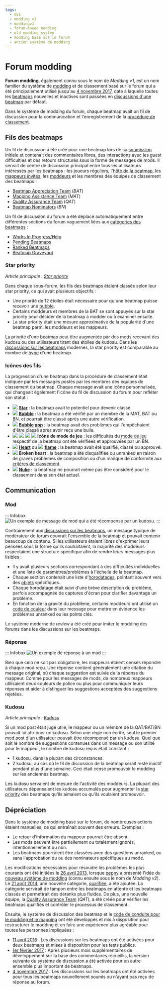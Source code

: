 ```yaml
---
tags:
  - mv1
  - modding v1
  - moddingv1
  - forum-based modding
  - old modding system
  - modding basé sur le forum
  - ancien système de modding
---
```


# Forum modding

**Forum modding**, également connu sous le nom de *Modding v1*, est un nom familier du système de [modding](/wiki/Modding) et de classement basé sur le forum qui a été principalement utilisé jusqu'au [4 novembre 2017](https://osu.ppy.sh/community/forums/topics/650961?n=7), date à laquelle toutes les [beatmaps](/wiki/Beatmap) nouvelles et inactives sont passées en [discussions d'une beatmap](/wiki/Beatmap_discussion) par défaut.

Dans le système de modding du forum, chaque beatmap avait un fil de discussion pour la communication et l'enregistrement de la [procédure de classement](/wiki/Beatmap_ranking_procedure).

## Fils des beatmaps

Un fil de discussion a été créé pour une beatmap lors de sa [soumission](/wiki/Beatmapping/Beatmap_submission) initiale et contenait des commentaires libres, des interactions avec les guest difficulties et des retours structurés sous la forme de messages de mods. Il servait de centre de discussion principal entre tous les utilisateurs intéressés par les beatmaps : les joueurs réguliers, l'[hôte de la beatmap](/wiki/Beatmap/Beatmap_host), les [mappeurs invités](/wiki/Beatmap/Guest_difficulty), les [moddeurs](/wiki/Modding/Modder) et les membres des équipes de classement des beatmaps :

- [Beatmap Appreciation Team](/wiki/People/Beatmap_Appreciation_Team) (*BAT*)
- [Mapping Assistance Team](/wiki/People/Mapping_Assistance_Team) (*MAT*)
- [Quality Assurance Team](/wiki/People/Quality_Assurance_Team) (*QAT*)
- [Beatmap Nominators](/wiki/People/Beatmap_Nominators) (*BN*)

Un fil de discussion du forum a été déplacé automatiquement entre différentes sections du forum vaguement liées aux [catégories des beatmaps](/wiki/Beatmap/Category) :

- [Works In Progress/Help](https://osu.ppy.sh/community/forums/10)
- [Pending Beatmaps](https://osu.ppy.sh/community/forums/6)
- [Ranked Beatmaps](https://osu.ppy.sh/community/forums/14)
- [Beatmap Graveyard](https://osu.ppy.sh/community/forums/19)

### Star priority

*Article principale : [Star priority](/wiki/Modding/Star_priority)*

Dans chaque sous-forum, les fils des beatmaps étaient classés selon leur star priority, ce qui avait plusieurs objectifs :

- Une priorité de 12 étoiles était nécessaire pour qu'une beatmap puisse recevoir une [bubble](/wiki/Modding/Bubble).
- Certains moddeurs et membres de la BAT se sont appuyés sur la star priority pour décider de la beatmap à modder ou à examiner ensuite.
- La star priority était une mesure approximative de la popularité d'une beatmap parmi les moddeurs et les mappeurs.

La priorité d'une beatmap peut être augmentée par des mods recevant des kudosu ou des utilisateurs tirant des étoiles de kudosu. Dans les [discussions sur les beatmaps](/wiki/Beatmap_discussion) modernes, la star priority est comparable au nombre de [hype](/wiki/Beatmap/Hype) d'une beatmap.

### Icônes des fils

La progression d'une beatmap dans la procédure de classement était indiquée par les messages postés par les membres des équipes de classement du beatmap. Chaque message avait une icône personnalisée, qui changeait également l'icône du fil de discussion du forum pour refléter son statut :

- ![](/wiki/shared/icon/star.gif) **[Star](/wiki/Disambiguation/Star)** : la beatmap avait le potentiel pour devenir classé.
- ![](/wiki/shared/icon/bubble.gif) **[Bubble](/wiki/Modding/Bubble)** : la beatmap a été vérifié par un membre de la MAT, BAT ou BN, et pourrait être classé après une autre vérification.
- ![](/wiki/shared/icon/bubble-pop.gif) **[Bubble pop](/wiki/Modding/Bubble#bubble-pop)** : la beatmap avait des problèmes qui l'empêchaient d'être classé après avoir reçu une bulle.
- ![](img/icon/osu.gif) ![](img/icon/taiko.gif) ![](img/icon/ctb.gif) ![](img/icon/mania.gif) **Icône de mode de jeu** : les difficultés du [mode de jeu](/wiki/Game_mode) respectif de la beatmap  ont été vérifiées et approuvées par un BN.
- ![](/wiki/shared/icon/heart.gif) **[Heart](/wiki/Beatmap/Category#ranked)** ou ![](/wiki/shared/icon/flame.gif) **[flame](/wiki/Beatmap/Category#approved)** : la beatmap avait été qualifié, classé ou approuvé.
- ![](/wiki/shared/icon/broken-heart.gif) **Broken heart** : la beatmap a été disqualifiée ou unranked en raison de graves problèmes de composition ou d'un manque de conformité aux [critères de classement](/wiki/Ranking_criteria).
- ![](/wiki/shared/icon/nuke.gif) **[Nuke](/wiki/Modding/Nuke)** : la beatmap ne pourrait même pas être considéré pour le classement dans son état actuel.

## Communication

### Mod

::: Infobox
![](img/mod-post.png "Un exemple de message de mod qui a été récompensé par un kudosu.")
:::

Contrairement aux [discussions sur les beatmaps](/wiki/Beatmap_discussion), un message typique de modérateur de forum couvrait l'ensemble de la beatmap et pouvait contenir beaucoup de contenu. Si les utilisateurs étaient libres d'exprimer leurs pensées sous la forme qu'ils souhaitaient, la majorité des moddeurs respectaient une structure spécifique afin de rendre leurs messages plus lisibles :

- Il y avait plusieurs sections correspondant à des difficultés individuelles et une liste de paramètres/problèmes à l'échelle de la beatmap.
- Chaque section contenait une liste d'[horodatages](/wiki/Modding/Timestamp), pointant souvent vers des [objets](/wiki/Gameplay/Hit_object) spécifiques.
- Chaque horodatage était suivi d'une brève description du problème, parfois accompagnée de captures d'écran pour clarifier davantage un problème.
- En fonction de la gravité du problème, certains moddeurs ont utilisé un [code de couleur](/wiki/BBCode#couleur) dans leur message pour mettre en évidence les problèmes unranked ou les points clés.

Le système moderne de *review* a été créé pour imiter le modding des forums dans les discussions sur les beatmaps.

### Réponse

::: Infobox
![](img/mod-response.png "Un exemple de réponse à un mod")
:::

Bien que cela ne soit pas obligatoire, les mappeurs étaient censés répondre à chaque mod reçu. Une réponse contient généralement une citation du message original, où chaque suggestion est suivie de la réponse du mappeur. Comme pour les messages de mods, de nombreux mappeurs utilisaient deux couleurs de police ou plus pour communiquer leurs réponses et aider à distinguer les suggestions acceptées des suggestions rejetées.

### Kudosu

*Article principale : [Kudosu](/wiki/Modding/Kudosu)*

Si un mod post était jugé utile, le mappeur ou un membre de la QAT/BAT/BN pouvait lui attribuer un kudosu. Selon une règle non écrite, seul le premier mod post d'un utilisateur pouvait être récompensé par un kudosu. Quel que soit le nombre de suggestions contenues dans un message ou son utilité pour le mappeur, le nombre de kudosu reçus était constant :

- 1 kudosu, dans la plupart des circonstances.
- 2 kudosu, au cas où le fil de discussion de la beatmap serait resté inactif pendant plus d'une semaine. Ceci était censé promouvoir le modding sur les anciennes beatmap.

Les kudosu servaient de mesure de l'activité des moddeurs. La plupart des utilisateurs dépensaient les kudosu accumulés pour augmenter la [star priority](/wiki/Modding/Star_priority) des beatmaps qu'ils aimaient ou qu'ils voulaient promouvoir.

## Dépréciation

Dans le système de modding basé sur le forum, de nombreuses actions étaient manuelles, ce qui entraînait souvent des erreurs. Exemples :

- Le retour d'information du mappeur pourrait être absent.
- Les mods peuvent être partiellement ou totalement ignorés, intentionnellement ou non.
- Les beatmaps pourraient être classées avec des questions unranked, ou sans l'approbation du ou des nominateurs spécifiques au mode.

Les modifications nécessaires pour résoudre les problèmes les plus courants ont été initiées le [26 avril 2013](https://osu.ppy.sh/community/forums/topics/129625), lorsque [peppy](/wiki/People/peppy) a présenté l'idée du [nouveau système de modding](/wiki/Beatmap_discussion) (connu ensuite sous le nom de *Modding v2*). Le [21 août 2014](https://osu.ppy.sh/home/news/2014-08-21-restructuring-of-the-bat), une nouvelle catégorie, [qualifiée](/wiki/Beatmap/Category#qualified), a été ajoutée. La catégorie servirait de tampon entre les beatmaps en attente et les beatmaps classés et permettrait des déranks plus fluides. De plus, une nouvelle équipe, la [Quality Assurance Team](/wiki/People/Quality_Assurance_Team) (*QAT*), a été créée pour vérifier les beatmaps qualifiés et contrôler le processus de classement.

Ensuite, le système de discussion des beatmap et le [code de conduite pour le modding et le mapping](/wiki/Rules/Code_of_conduct_for_modding_and_mapping#créer-un-mod-post) ont été développés et mis à disposition pour restructurer le modding et en faire une expérience plus agréable pour toutes les personnes impliquées :

- [11 avril 2016](https://osu.ppy.sh/community/forums/topics/442285) : Les discussions sur les beatmaps ont été activées pour deux beatmaps et mises à disposition pour les tests publics.
- [1er février 2017](https://osu.ppy.sh/community/forums/topics/552250) : Après plusieurs mois supplémentaires de développement sur la base des commentaires recueillis, la version suivante du système de discussion a été activée pour un autre ensemble plus important de beatmaps.
- [4 novembre 2017](https://osu.ppy.sh/community/forums/topics/650961?n=7) : Les discussions sur les beatmaps ont été activées pour tous les beatmaps nouvellement soumis ou n'ayant pas reçu de réponse au forum.
